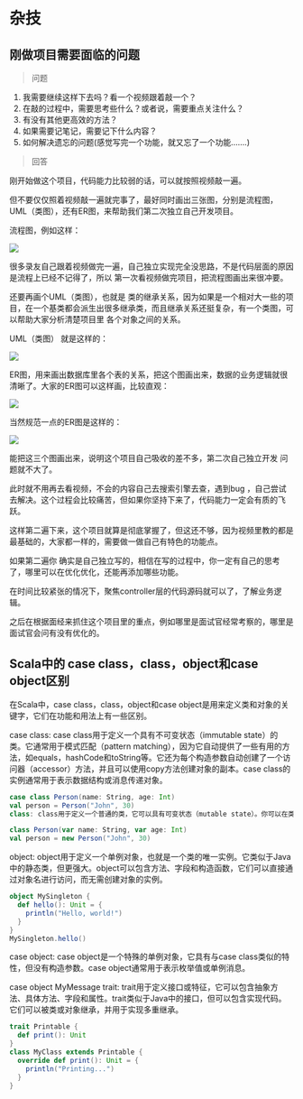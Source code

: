 # 杂技


## 刚做项目需要面临的问题

> 问题

1. 我需要继续这样下去吗？看一个视频跟着敲一个？
2. 在敲的过程中，需要思考些什么？或者说，需要重点关注什么？
3. 有没有其他更高效的方法？
4. 如果需要记笔记，需要记下什么内容？
5. 如何解决遗忘的问题(感觉写完一个功能，就又忘了一个功能…….)

> 回答

刚开始做这个项目，代码能力比较弱的话，可以就按照视频敲一遍。

但不要仅仅照着视频敲一遍就完事了，最好同时画出三张图，分别是流程图，UML（类图），还有ER图，来帮助我们第二次独立自己开发项目。

流程图，例如这样：

![](2023-05-19-09-16-05.png)

很多录友自己跟着视频做完一遍，自己独立实现完全没思路，不是代码层面的原因是流程上已经不记得了，所以 第一次看视频做完项目，把流程图画出来很冲要。

还要再画个UML（类图），也就是 类的继承关系，因为如果是一个相对大一些的项目，在一个基类都会派生出很多继承类，而且继承关系还挺复杂，有一个类图，可以帮助大家分析清楚项目里 各个对象之间的关系。

UML（类图） 就是这样的：

![](2023-05-19-09-16-13.png)

ER图，用来画出数据库里各个表的关系，把这个图画出来，数据的业务逻辑就很清晰了。大家的ER图可以这样画，比较直观：

![](2023-05-19-09-16-19.png)

当然规范一点的ER图是这样的：

![](2023-05-19-09-16-25.png)

能把这三个图画出来，说明这个项目自己吸收的差不多，第二次自己独立开发 问题就不大了。

此时就不用再去看视频，不会的内容自己去搜索引擎去查，遇到bug ，自己尝试去解决。这个过程会比较痛苦，但如果你坚持下来了，代码能力一定会有质的飞跃。

这样第二遍下来，这个项目就算是彻底掌握了，但这还不够，因为视频里教的都是最基础的，大家都一样的，需要做一做自己有特色的功能点。

如果第二遍你 确实是自己独立写的，相信在写的过程中，你一定有自己的思考了，哪里可以在优化优化，还能再添加哪些功能。

在时间比较紧张的情况下，聚焦controller层的代码源码就可以了，了解业务逻辑。

之后在根据面经来抓住这个项目里的重点，例如哪里是面试官经常考察的，哪里是面试官会问有没有优化的。

## Scala中的 case class，class，object和case object区别
在Scala中，case class，class，object和case object是用来定义类和对象的关键字，它们在功能和用法上有一些区别。

case class: case class用于定义一个具有不可变状态（immutable state）的类。它通常用于模式匹配（pattern matching），因为它自动提供了一些有用的方法，如equals，hashCode和toString等。它还为每个构造参数自动创建了一个访问器（accessor）方法，并且可以使用copy方法创建对象的副本。case class的实例通常用于表示数据结构或消息传递对象。

```scala
case class Person(name: String, age: Int)
val person = Person("John", 30)
class: class用于定义一个普通的类，它可以具有可变状态（mutable state）。你可以在类中定义方法、字段和构造函数。class是Scala中定义类的主要关键字。
```

```scala
class Person(var name: String, var age: Int)
val person = new Person("John", 30)
```

object: object用于定义一个单例对象，也就是一个类的唯一实例。它类似于Java中的静态类，但更强大。object可以包含方法、字段和构造函数，它们可以直接通过对象名进行访问，而无需创建对象的实例。

```scala
object MySingleton {
  def hello(): Unit = {
    println("Hello, world!")
  }
}
MySingleton.hello()
```

case object: case object是一个特殊的单例对象，它具有与case class类似的特性，但没有构造参数。case object通常用于表示枚举值或单例消息。

case object MyMessage
trait: trait用于定义接口或特征，它可以包含抽象方法、具体方法、字段和属性。trait类似于Java中的接口，但可以包含实现代码。它们可以被类或对象继承，并用于实现多重继承。

```scala
trait Printable {
  def print(): Unit
}
class MyClass extends Printable {
  override def print(): Unit = {
    println("Printing...")
  }
}
```